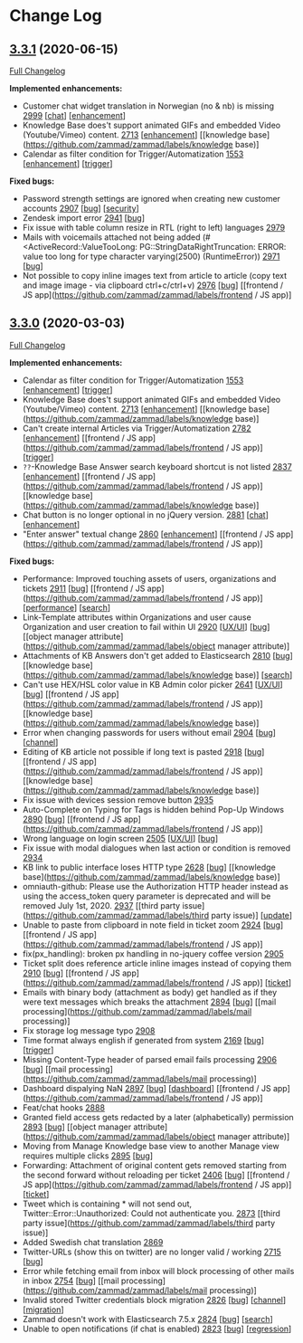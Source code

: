 # Change Log

## [3.3.1](https://github.com/zammad/zammad/tree/3.3.1) (2020-06-15)
[Full Changelog](https://github.com/zammad/zammad/compare/3.3.0...3.3.1)

**Implemented enhancements:**
- Customer chat widget translation in Norwegian (no & nb) is missing [2999](https://github.com/zammad/zammad/issues/2999) [[chat](https://github.com/zammad/zammad/labels/chat)] [[enhancement](https://github.com/zammad/zammad/labels/enhancement)]
- Knowledge Base does't support animated GIFs and embedded Video (Youtube/Vimeo) content. [2713](https://github.com/zammad/zammad/issues/2713) [[enhancement](https://github.com/zammad/zammad/labels/enhancement)] [[knowledge base](https://github.com/zammad/zammad/labels/knowledge base)]
- Calendar as filter condition for Trigger/Automatization [1553](https://github.com/zammad/zammad/issues/1553) [[enhancement](https://github.com/zammad/zammad/labels/enhancement)] [[trigger](https://github.com/zammad/zammad/labels/trigger)]

**Fixed bugs:**
- Password strength settings are ignored when creating new customer accounts [2907](https://github.com/zammad/zammad/issues/2907) [[bug](https://github.com/zammad/zammad/labels/bug)] [[security](https://github.com/zammad/zammad/labels/security)]
- Zendesk import error [2941](https://github.com/zammad/zammad/issues/2941) [[bug](https://github.com/zammad/zammad/labels/bug)]
- Fix issue with table column resize in RTL (right to left) languages [2979](https://github.com/zammad/zammad/pull/2979)
- Mails with voicemails attached not being added (#<ActiveRecord::ValueTooLong: PG::StringDataRightTruncation: ERROR:  value too long for type character varying(2500) (RuntimeError)) [2971](https://github.com/zammad/zammad/issues/2971) [[bug](https://github.com/zammad/zammad/labels/bug)]
- Not possible to copy inline images text from article to article (copy text and image image - via clipboard ctrl+c/ctrl+v) [2976](https://github.com/zammad/zammad/issues/2976) [[bug](https://github.com/zammad/zammad/labels/bug)] [[frontend / JS app](https://github.com/zammad/zammad/labels/frontend / JS app)]


## [3.3.0](https://github.com/zammad/zammad/tree/3.3.0) (2020-03-03)
[Full Changelog](https://github.com/zammad/zammad/compare/3.2.0...3.3.0)

**Implemented enhancements:**
- Calendar as filter condition for Trigger/Automatization [1553](https://github.com/zammad/zammad/issues/1553) [[enhancement](https://github.com/zammad/zammad/labels/enhancement)] [[trigger](https://github.com/zammad/zammad/labels/trigger)]
- Knowledge Base does't support animated GIFs and embedded Video (Youtube/Vimeo) content. [2713](https://github.com/zammad/zammad/issues/2713) [[enhancement](https://github.com/zammad/zammad/labels/enhancement)] [[knowledge base](https://github.com/zammad/zammad/labels/knowledge base)]
- Can't create internal Articles via Trigger/Automatization [2782](https://github.com/zammad/zammad/issues/2782) [[enhancement](https://github.com/zammad/zammad/labels/enhancement)] [[frontend / JS app](https://github.com/zammad/zammad/labels/frontend / JS app)] [[trigger](https://github.com/zammad/zammad/labels/trigger)]
- `??`-Knowledge Base Answer search keyboard shortcut is not listed [2837](https://github.com/zammad/zammad/issues/2837) [[enhancement](https://github.com/zammad/zammad/labels/enhancement)] [[frontend / JS app](https://github.com/zammad/zammad/labels/frontend / JS app)] [[knowledge base](https://github.com/zammad/zammad/labels/knowledge base)]
- Chat button is no longer optional in no jQuery version. [2881](https://github.com/zammad/zammad/issues/2881) [[chat](https://github.com/zammad/zammad/labels/chat)] [[enhancement](https://github.com/zammad/zammad/labels/enhancement)]
- "Enter answer" textual change [2860](https://github.com/zammad/zammad/issues/2860) [[enhancement](https://github.com/zammad/zammad/labels/enhancement)] [[frontend / JS app](https://github.com/zammad/zammad/labels/frontend / JS app)]

**Fixed bugs:**
- Performance: Improved touching assets of users, organizations and tickets  [2911](https://github.com/zammad/zammad/issues/2911) [[bug](https://github.com/zammad/zammad/labels/bug)] [[frontend / JS app](https://github.com/zammad/zammad/labels/frontend / JS app)] [[performance](https://github.com/zammad/zammad/labels/performance)] [[search](https://github.com/zammad/zammad/labels/search)]
- Link-Template attributes within Organizations and user cause Organization and user creation to fail within UI [2920](https://github.com/zammad/zammad/issues/2920) [[UX/UI](https://github.com/zammad/zammad/labels/UX/UI)] [[bug](https://github.com/zammad/zammad/labels/bug)] [[object manager attribute](https://github.com/zammad/zammad/labels/object manager attribute)]
- Attachments of KB Answers don't get added to Elasticsearch [2810](https://github.com/zammad/zammad/issues/2810) [[bug](https://github.com/zammad/zammad/labels/bug)] [[knowledge base](https://github.com/zammad/zammad/labels/knowledge base)] [[search](https://github.com/zammad/zammad/labels/search)]
- Can't use HEX/HSL color value in KB Admin color picker [2641](https://github.com/zammad/zammad/issues/2641) [[UX/UI](https://github.com/zammad/zammad/labels/UX/UI)] [[bug](https://github.com/zammad/zammad/labels/bug)] [[frontend / JS app](https://github.com/zammad/zammad/labels/frontend / JS app)] [[knowledge base](https://github.com/zammad/zammad/labels/knowledge base)]
- Error when changing passwords for users without email [2904](https://github.com/zammad/zammad/issues/2904) [[bug](https://github.com/zammad/zammad/labels/bug)] [[channel](https://github.com/zammad/zammad/labels/channel)]
- Editing of KB article not possible if long text is pasted [2918](https://github.com/zammad/zammad/issues/2918) [[bug](https://github.com/zammad/zammad/labels/bug)] [[frontend / JS app](https://github.com/zammad/zammad/labels/frontend / JS app)] [[knowledge base](https://github.com/zammad/zammad/labels/knowledge base)]
- Fix issue with devices session remove button [2935](https://github.com/zammad/zammad/pull/2935)
- Auto-Complete on Typing for Tags is hidden behind Pop-Up Windows [2890](https://github.com/zammad/zammad/issues/2890) [[bug](https://github.com/zammad/zammad/labels/bug)] [[frontend / JS app](https://github.com/zammad/zammad/labels/frontend / JS app)]
- Wrong language on login screen [2505](https://github.com/zammad/zammad/issues/2505) [[UX/UI](https://github.com/zammad/zammad/labels/UX/UI)] [[bug](https://github.com/zammad/zammad/labels/bug)]
- Fix issue with modal dialogues when last action or condition is removed [2934](https://github.com/zammad/zammad/pull/2934)
- KB link to public interface loses HTTP type [2628](https://github.com/zammad/zammad/issues/2628) [[bug](https://github.com/zammad/zammad/labels/bug)] [[knowledge base](https://github.com/zammad/zammad/labels/knowledge base)]
- omniauth-github: Please use the Authorization HTTP header instead as using the access_token query parameter is deprecated and will be removed July 1st, 2020. [2937](https://github.com/zammad/zammad/issues/2937) [[third party issue](https://github.com/zammad/zammad/labels/third party issue)] [[update](https://github.com/zammad/zammad/labels/update)]
- Unable to paste from clipboard in note field in ticket zoom [2924](https://github.com/zammad/zammad/issues/2924) [[bug](https://github.com/zammad/zammad/labels/bug)] [[frontend / JS app](https://github.com/zammad/zammad/labels/frontend / JS app)]
- fix(px_handling): broken px handling in no-jquery coffee version [2905](https://github.com/zammad/zammad/pull/2905)
- Ticket split does reference article inline images instead of copying them [2910](https://github.com/zammad/zammad/issues/2910) [[bug](https://github.com/zammad/zammad/labels/bug)] [[frontend / JS app](https://github.com/zammad/zammad/labels/frontend / JS app)] [[ticket](https://github.com/zammad/zammad/labels/ticket)]
- Emails with binary body (attachment as body) get handled as if they were text messages which breaks the attachment [2894](https://github.com/zammad/zammad/issues/2894) [[bug](https://github.com/zammad/zammad/labels/bug)] [[mail processing](https://github.com/zammad/zammad/labels/mail processing)]
- Fix storage log message typo [2908](https://github.com/zammad/zammad/pull/2908)
- Time format always english if generated from system [2169](https://github.com/zammad/zammad/issues/2169) [[bug](https://github.com/zammad/zammad/labels/bug)] [[trigger](https://github.com/zammad/zammad/labels/trigger)]
- Missing Content-Type header of parsed email fails processing [2906](https://github.com/zammad/zammad/issues/2906) [[bug](https://github.com/zammad/zammad/labels/bug)] [[mail processing](https://github.com/zammad/zammad/labels/mail processing)]
- Dashboard dispalying NaN [2897](https://github.com/zammad/zammad/issues/2897) [[bug](https://github.com/zammad/zammad/labels/bug)] [[dashboard](https://github.com/zammad/zammad/labels/dashboard)] [[frontend / JS app](https://github.com/zammad/zammad/labels/frontend / JS app)]
- Feat/chat hooks [2888](https://github.com/zammad/zammad/pull/2888)
- Granted field access gets redacted by a later (alphabetically) permission [2893](https://github.com/zammad/zammad/issues/2893) [[bug](https://github.com/zammad/zammad/labels/bug)] [[object manager attribute](https://github.com/zammad/zammad/labels/object manager attribute)]
- Moving from Manage Knowledge base view to another Manage view requires multiple clicks [2895](https://github.com/zammad/zammad/issues/2895) [[bug](https://github.com/zammad/zammad/labels/bug)]
- Forwarding: Attachment of original content gets removed starting from the second forward without reloading per ticket [2406](https://github.com/zammad/zammad/issues/2406) [[bug](https://github.com/zammad/zammad/labels/bug)] [[frontend / JS app](https://github.com/zammad/zammad/labels/frontend / JS app)] [[ticket](https://github.com/zammad/zammad/labels/ticket)]
- Tweet which is containing * will not send out, Twitter::Error::Unauthorized: Could not authenticate you. [2873](https://github.com/zammad/zammad/issues/2873) [[third party issue](https://github.com/zammad/zammad/labels/third party issue)]
- Added Swedish chat translation [2869](https://github.com/zammad/zammad/pull/2869)
- Twitter-URLs (show this on twitter) are no longer valid / working [2715](https://github.com/zammad/zammad/issues/2715) [[bug](https://github.com/zammad/zammad/labels/bug)]
- Error while fetching email from inbox will block processing of other mails in inbox [2754](https://github.com/zammad/zammad/issues/2754) [[bug](https://github.com/zammad/zammad/labels/bug)] [[mail processing](https://github.com/zammad/zammad/labels/mail processing)]
- Invalid stored Twitter credentials block migration [2826](https://github.com/zammad/zammad/issues/2826) [[bug](https://github.com/zammad/zammad/labels/bug)] [[channel](https://github.com/zammad/zammad/labels/channel)] [[migration](https://github.com/zammad/zammad/labels/migration)]
- Zammad doesn't work with Elasticsearch 7.5.x [2824](https://github.com/zammad/zammad/issues/2824) [[bug](https://github.com/zammad/zammad/labels/bug)] [[search](https://github.com/zammad/zammad/labels/search)]
- Unable to open notifications (if chat is enabled) [2823](https://github.com/zammad/zammad/issues/2823) [[bug](https://github.com/zammad/zammad/labels/bug)] [[regression](https://github.com/zammad/zammad/labels/regression)]

